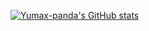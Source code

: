 [![Yumax-panda's GitHub stats](https://github-readme-stats.vercel.app/api?username=Yumax-panda&count_private=true&show_icons=true&theme=tokyonight)](https://github.com/anuraghazra/github-readme-stats)
